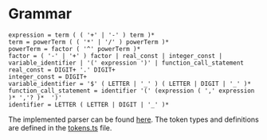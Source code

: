 # Grammar

```grammar
expression = term ( ( '+' | '-' ) term )*
term = powerTerm ( ( '*' | '/' ) powerTerm )*
powerTerm = factor ( '^' powerTerm )*
factor = ( '-' | '+' ) factor | real_const | integer_const | variable_identifier | '(' expression ')' | function_call_statement
real_const = DIGIT+ '.' DIGIT+
integer_const = DIGIT+
variable_identifier = '$' ( LETTER | '_' ) ( LETTER | DIGIT | '_' )*
function_call_statement = identifier '(' (expression ( ',' expression )* ','? )*  ')'
identifier = LETTER ( LETTER | DIGIT | '_' )*
```

The implemented parser can be found [here](./src/program.parser.ts).
The token types and definitions are defined in the [tokens.ts](./src/tokens.ts) file.